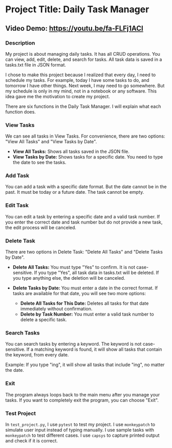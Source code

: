 # Project Title: Daily Task Manager
## Video Demo: https://youtu.be/fa-FLFj1ACI
### Description
My project is about managing daily tasks. It has all CRUD operations. You can view, add, edit, delete, and search for tasks. All task data is saved in a tasks.txt file in JSON format.

I chose to make this project because I realized that every day, I need to schedule my tasks. For example, today I have some tasks to do, and tomorrow I have other things. Next week, I may need to go somewhere. But my schedule is only in my mind, not in a notebook or any software. This idea gave me the motivation to create my project.

There are six functions in the Daily Task Manager. I will explain what each function does.

### View Tasks
We can see all tasks in View Tasks. For convenience, there are two options: "View All Tasks" and "View Tasks by Date".

- **View All Tasks:** Shows all tasks saved in the JSON file.
- **View Tasks by Date:** Shows tasks for a specific date. You need to type the date to see the tasks.

### Add Task
You can add a task with a specific date format. But the date cannot be in the past. It must be today or a future date. The task cannot be empty.

### Edit Task
You can edit a task by entering a specific date and a valid task number. If you enter the correct date and task number but do not provide a new task, the edit process will be canceled.

### Delete Task
There are two options in Delete Task: "Delete All Tasks" and "Delete Tasks by Date".

- **Delete All Tasks:** You must type "Yes" to confirm. It is not case-sensitive. If you type "Yes", all task data in tasks.txt will be deleted. If you type anything else, the deletion will be canceled.

- **Delete Tasks by Date:** You must enter a date in the correct format. If tasks are available for that date, you will see two more options:

    - **Delete All Tasks for This Date:** Deletes all tasks for that date immediately without confirmation.
    - **Delete by Task Number:** You must enter a valid task number to delete a specific task.

### Search Tasks
You can search tasks by entering a keyword. The keyword is not case-sensitive. If a matching keyword is found, it will show all tasks that contain the keyword, from every date. 

Example: If you type "ing", it will show all tasks that include "ing", no matter the date.

### Exit
The program always loops back to the main menu after you manage your tasks. If you want to completely exit the program, you can choose "Exit".

### Test Project
In `test_project.py`, I use `pytest` to test my project. I use `monkeypatch` to simulate user input instead of typing manually. I use sample tasks with `monkeypatch` to test different cases. I use `capsys` to capture printed output and check if it is correct.
